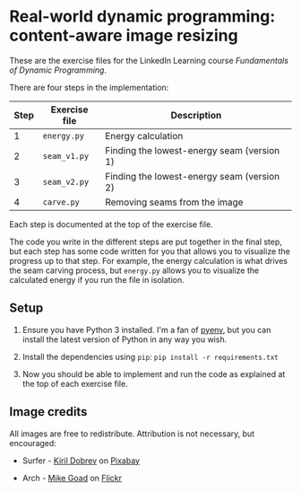 Real-world dynamic programming: content-aware image resizing
============================================================

These are the exercise files for the LinkedIn Learning course _Fundamentals of Dynamic Programming_.

There are four steps in the implementation:

| Step | Exercise file | Description                                |
|------|---------------|--------------------------------------------|
| 1    | `energy.py`   | Energy calculation                         |
| 2    | `seam_v1.py`  | Finding the lowest-energy seam (version 1) |
| 3    | `seam_v2.py`  | Finding the lowest-energy seam (version 2) |
| 4    | `carve.py`    | Removing seams from the image              |

Each step is documented at the top of the exercise file.

The code you write in the different steps are put together in the final step, but each step has some code written for you that allows you to visualize the progress up to that step.  For example, the energy calculation is what drives the seam carving process, but `energy.py` allows you to visualize the calculated energy if you run the file in isolation.

Setup
-----

1. Ensure you have Python 3 installed. I'm a fan of [pyenv](https://github.com/pyenv/pyenv), but you can install the latest version of Python in any way you wish.

1. Install the dependencies using `pip`: `pip install -r requirements.txt`

1. Now you should be able to implement and run the code as explained at the top of each exercise file.


Image credits
-------------

All images are free to redistribute. Attribution is not necessary, but encouraged:

- Surfer - [Kiril Dobrev](https://pixabay.com/users/kirildobrev-12266114/) on [Pixabay](https://pixabay.com/photos/blue-beach-surf-travel-surfer-4145659/)

- Arch - [Mike Goad](https://www.flickr.com/photos/exit78/) on [Flickr](https://flic.kr/p/4hxxz5)
